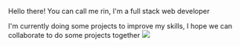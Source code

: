 Hello there!
You can call me rin,
I'm a full stack web developer

I'm currently doing some projects to improve my skills, I hope we can collaborate to do some projects together
![](https://komarev.com/ghpvc/?username=your-github-R1N-NY44)
